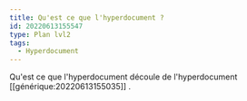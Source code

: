 ```yaml
---
title: Qu'est ce que l'hyperdocument ?
id: 20220613155547
type: Plan lvl2
tags:
  - Hyperdocument
---
```


 Qu'est ce que l'hyperdocument découle de l'hyperdocument [[générique:20220613155035]] .